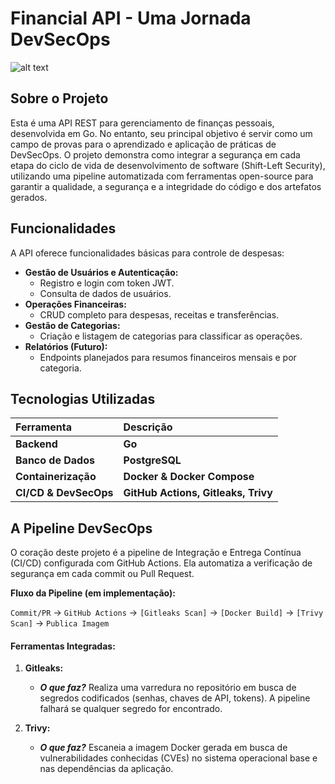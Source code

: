 # Financial API - Uma Jornada DevSecOps

![alt text](https://img.shields.io/docker/pulls/nickolss/financial_api.svg)

## Sobre o Projeto
Esta é uma API REST para gerenciamento de finanças pessoais, desenvolvida em Go. No entanto, seu principal objetivo é servir como um campo de provas para o aprendizado e aplicação de práticas de DevSecOps.
O projeto demonstra como integrar a segurança em cada etapa do ciclo de vida de desenvolvimento de software (Shift-Left Security), utilizando uma pipeline automatizada com ferramentas open-source para garantir a qualidade, a segurança e a integridade do código e dos artefatos gerados.

## Funcionalidades

A API oferece funcionalidades básicas para controle de despesas:

*   **Gestão de Usuários e Autenticação:**
    *   Registro e login com token JWT.
    *   Consulta de dados de usuários.
*   **Operações Financeiras:**
    *   CRUD completo para despesas, receitas e transferências.
*   **Gestão de Categorias:**
    *   Criação e listagem de categorias para classificar as operações.
*   **Relatórios (Futuro):**
    *   Endpoints planejados para resumos financeiros mensais e por categoria.

## Tecnologias Utilizadas
| Ferramenta          | Descrição                                         |
| :------------------ | :------------------------------------------------ |
| **Backend**         | **Go**                                            |
| **Banco de Dados**  | **PostgreSQL**                                    |
| **Containerização** | **Docker & Docker Compose**                       |
| **CI/CD & DevSecOps** | **GitHub Actions, Gitleaks, Trivy** |

## A Pipeline DevSecOps

O coração deste projeto é a pipeline de Integração e Entrega Contínua (CI/CD) configurada com GitHub Actions. Ela automatiza a verificação de segurança em cada commit ou Pull Request.

**Fluxo da Pipeline (em implementação):**

`Commit/PR` → `GitHub Actions` → `[Gitleaks Scan]` → `[Docker Build]` → `[Trivy Scan]` → `Publica Imagem`

#### Ferramentas Integradas:

1.  **Gitleaks:**
    *   ***O que faz?*** Realiza uma varredura no repositório em busca de segredos codificados (senhas, chaves de API, tokens). A pipeline falhará se qualquer segredo for encontrado.

2.  **Trivy:**
    *   ***O que faz?*** Escaneia a imagem Docker gerada em busca de vulnerabilidades conhecidas (CVEs) no sistema operacional base e nas dependências da aplicação.